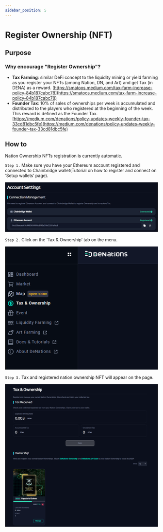 ```yaml
---
sidebar_position: 5
---
```


# Register Ownership (NFT)

## Purpose

### Why encourage "Register Ownership"?

- **Tax Farming**: similar DeFi concept to the liquidity mining or yield farming as you register your NFTs (among Nation, DN, and Art) and get Tax (in DENA) as a reward.
[https://smatoos.medium.com/tax-farm-increase-policy-84b187cabc78](https://smatoos.medium.com/tax-farm-increase-policy-84b187cabc78)
- **Founder Tax**: 10% of sales of ownerships per week is accumulated and distributed to the players who registered at the beginning of the week. This reward is defined as the Founder Tax.
[https://medium.com/denations/policy-updates-weekly-founder-tax-33cd81dbc5fe](https://medium.com/denations/policy-updates-weekly-founder-tax-33cd81dbc5fe)

## How to

Nation Ownership NFTs registration is currently automatic.

`Step 1.` Make sure you have your Ethereum account registered and connected to Chainbridge wallet(Tutorial on how to register and connect on ‘Setup wallets’ page).

![./assets/register-ownership/image.png](./assets/register-ownership/image.png)

`Step 2.` Click on the ‘Tax & Ownership’ tab on the menu.

![./assets/register-ownership/image1.png](./assets/register-ownership/image1.png)

`Step 3.` Tax and registered nation ownership NFT will appear on the page.

![./assets/register-ownership/image2.png](./assets/register-ownership/image2.png)
